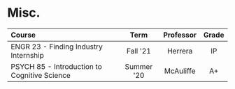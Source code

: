# Misc.

| Course                                       |    Term    | Professor | Grade |
| :------------------------------------------- | :--------: | :-------: | :---: |
| ENGR 23 - Finding Industry Internship        |  Fall '21  |  Herrera  |  IP   |
| PSYCH 85 - Introduction to Cognitive Science | Summer '20 | McAuliffe |  A+   |

